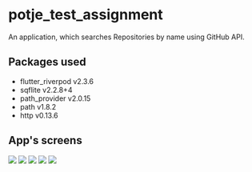 # potje_test_assignment

An application, which searches Repositories by name using GitHub API.

## Packages used

  * flutter_riverpod v2.3.6
  * sqflite v2.2.8+4
  * path_provider v2.0.15
  * path v1.8.2
  * http v0.13.6

## App's screens

![](load_screen.png)
![](search_empty.png)
![](search_active_input.png)
![](search_list.png)
![](favorite_list.png)
